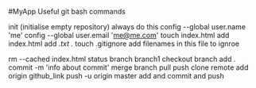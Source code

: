 #MyApp
Useful git bash commands

init (initialise empty repository) always do this
config --global user.name 'me'
config --global user.email 'me@me.com'
touch index.html
add index.html
add *.txt        .*
touch .gitignore     add filenames in this file to ignroe

rm --cached index.html
status
branch branch1
checkout branch
add .
commit -m 'info about commit'
merge branch
pull
push
clone
remote add origin github_link
push -u origin master
add and commit and push
